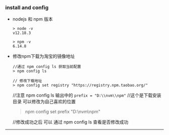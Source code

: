
### install and config
* nodejs 和 npm 版本
  ```
  > node -v
  v12.18.3
  
  > npm -v
  6.14.8
  ```

* 修改npm下载为淘宝的镜像地址
  ```
  //通过 npm config ls 获取当前配置
  > npm config ls

  // 修改下载地址
  > npm config set registry "https://registry.npm.taobao.org/"
  ```
 
  //注意 npm config ls 输出中的  `prefix = "D:\\nvm\\npm"`
  //这个是下载安装目录  可以修改为自己喜欢的位置
  > npm config set prefix "D:\\nvm\\npm"

  //修改成功之后 可以 通过 npm config ls 查看是否修改成功
  
---
